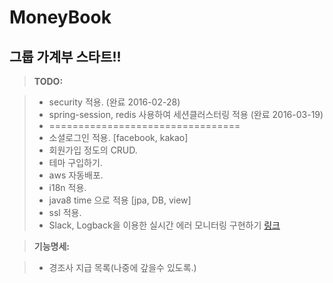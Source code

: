 # MoneyBook
## 그룹 가계부 스타트!!

> **TODO:**

> - security 적용. (완료 2016-02-28)
> - spring-session, redis 사용하여 세션클러스터링 적용 (완료 2016-03-19)
> - =================================
> - 소셜로그인 적용. [facebook, kakao]
> - 회원가입 정도의 CRUD.
> - 테마 구입하기.
> - aws 자동배포.
> - i18n 적용.
> - java8 time 으로 적용 [jpa, DB, view]
> - ssl 적용.
> - Slack, Logback을 이용한 실시간 에러 모니터링 구현하기 [링크](http://brantiffy.axisj.com/archives/451)

> **기능명세:**

> - 경조사 지급 목록(나중에 갚을수 있도록.)
